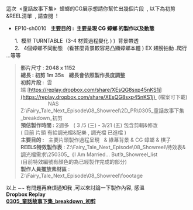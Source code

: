 這次  <童話故事下集>  蟑螂的CG展示想請你幫忙出幾個片段  , 以下為初剪&REEL清單  , 請查閱  !

- EP10-sh0010   **主要目的 :  主要呈現 CG 蟑螂 的製作以及動態**

      1.  模型 TURNTABLE  (3-4 材質過程變化 ) )  背景帶透  
      2.   4個蟑螂不同動態   (看甚麼背景較容易凸顯蟑螂本體 ) EX 翅膀拍動 .爬行 ...等等  

> **影片尺寸** : **2048 x 1152**  
> **總長 : 初剪 1m 35s    總長會依照製作長度調整**  
> **初剪片段 :**  雲端 [https://replay.dropbox.com/share/XEsQG8sxp45nKS1j](https://replay.dropbox.com/share/XEsQG8sxp45nKS1j)  (檔案可下載)  
>                    NAS  Z:\Fairy_Tale_Next_Episode\08_Showreel\2D\_PR\0305_童話故事下集_breakdown_初剪  
> **預估製作時間 :** 2週多   ( 3 /5 (三) - 3/21 (五) 包含剪輯&修改  
> ( 目前 片頭 有給調光檔&配樂 , 調光檔 已進檔 )  
> **主要目的 :**   主要片頭製作過程呈現   & 綠幕背景 & CG 蟑螂 & 棋子  
> **REELS特效製作表** : Z:\Fairy_Tale_Next_Episode\08_Showreel\特效表&調光檔需求\250305_《I Am Married... But!》_Showreel_list  
> (目前特效編號有顏色的為已經製作完成的部分)  
> **製作人員擺放素材區** : Z:\Fairy_Tale_Next_Episode\08_Showreel\foootage

以上 ~~ 有問題再麻煩通知我 ,可以來討論一下製作內容, 感溫  
**Dropbox Replay**  
**[0305_童話故事下集_breakdown_初剪](https://replay.dropbox.com/share/XEsQG8sxp45nKS1j)**
